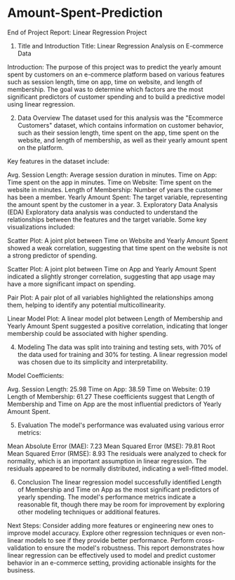# Amount-Spent-Prediction
End of Project Report: Linear Regression Project
1. Title and Introduction
Title: Linear Regression Analysis on E-commerce Data

Introduction: The purpose of this project was to predict the yearly amount spent by customers on an e-commerce platform based on various features such as session length, time on app, time on website, and length of membership. The goal was to determine which factors are the most significant predictors of customer spending and to build a predictive model using linear regression.

2. Data Overview
The dataset used for this analysis was the "Ecommerce Customers" dataset, which contains information on customer behavior, such as their session length, time spent on the app, time spent on the website, and length of membership, as well as their yearly amount spent on the platform.

Key features in the dataset include:

Avg. Session Length: Average session duration in minutes.
Time on App: Time spent on the app in minutes.
Time on Website: Time spent on the website in minutes.
Length of Membership: Number of years the customer has been a member.
Yearly Amount Spent: The target variable, representing the amount spent by the customer in a year.
3. Exploratory Data Analysis (EDA)
Exploratory data analysis was conducted to understand the relationships between the features and the target variable. Some key visualizations included:

Scatter Plot: A joint plot between Time on Website and Yearly Amount Spent showed a weak correlation, suggesting that time spent on the website is not a strong predictor of spending.

Scatter Plot: A joint plot between Time on App and Yearly Amount Spent indicated a slightly stronger correlation, suggesting that app usage may have a more significant impact on spending.

Pair Plot: A pair plot of all variables highlighted the relationships among them, helping to identify any potential multicollinearity.

Linear Model Plot: A linear model plot between Length of Membership and Yearly Amount Spent suggested a positive correlation, indicating that longer membership could be associated with higher spending.

4. Modeling
The data was split into training and testing sets, with 70% of the data used for training and 30% for testing. A linear regression model was chosen due to its simplicity and interpretability.

Model Coefficients:

Avg. Session Length: 25.98
Time on App: 38.59
Time on Website: 0.19
Length of Membership: 61.27
These coefficients suggest that Length of Membership and Time on App are the most influential predictors of Yearly Amount Spent.

5. Evaluation
The model's performance was evaluated using various error metrics:

Mean Absolute Error (MAE): 7.23
Mean Squared Error (MSE): 79.81
Root Mean Squared Error (RMSE): 8.93
The residuals were analyzed to check for normality, which is an important assumption in linear regression. The residuals appeared to be normally distributed, indicating a well-fitted model.

6. Conclusion
The linear regression model successfully identified Length of Membership and Time on App as the most significant predictors of yearly spending. The model's performance metrics indicate a reasonable fit, though there may be room for improvement by exploring other modeling techniques or additional features.

Next Steps:
Consider adding more features or engineering new ones to improve model accuracy.
Explore other regression techniques or even non-linear models to see if they provide better performance.
Perform cross-validation to ensure the model's robustness.
This report demonstrates how linear regression can be effectively used to model and predict customer behavior in an e-commerce setting, providing actionable insights for the business.
